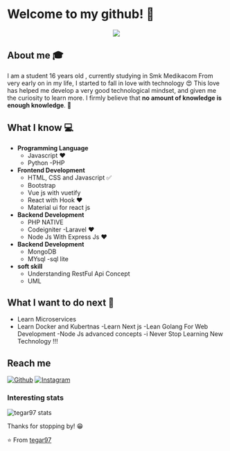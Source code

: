 # Welcome to my github! 👋

<div align="center">
	<img src="https://media.giphy.com/media/vFKqnCdLPNOKc/giphy.gif">
</div>

## About me :mortar_board:
I am a student 16 years old , currently studying in Smk Medikacom  From very early on in my life, I started to fall in love with technology 😍 This love has helped me develop a very good technological mindset, and given me the curiosity to learn more. I firmly believe that **no amount of knowledge is enough knowledge**. 🧠

## What I know :computer:
- **Programming Language**
	- Javascript  ❤️
	- Python
	-PHP
- **Frontend Development**
	- HTML, CSS and Javascript :white_check_mark:
	- Bootstrap 
   	- Vue js with vuetify 
	- React with Hook ❤️
	- Material ui for react js 
- **Backend Development**
	- PHP NATIVE
	- Codeigniter 
   	 -Laravel ❤️
	- Node Js With Express Js  ❤️
- **Backend Development**
	- MongoDB
	- MYsql
	-sql lite
- **soft skill**
	- Understanding RestFul Api Concept 
	- UML
	

	
  
  


## What I want to do next :thinking:
- Learn Microservices 
- Learn Docker and Kubertnas 
-Learn Next js
-Lean Golang For Web Development 
-Node Js advanced concepts 
-i Never Stop Learning New Technology !!! 

## Reach me 
[![Github](https://img.shields.io/github/followers/tegar97?label=Follow&style=social)](https://github.com/tegar97)
[![Instagram](https://img.shields.io/badge/-@tegar-akmal-red?style=flat-square&logo=instagram&logoColor=white&link=https://www.instagram.com/akmalmuhammadtegar/_/)](https://www.instagram.com/akmalmuhammadtegar_/)



### Interesting stats

![tegar97 stats](https://github-readme-stats.vercel.app/api?username=tegar97&show_icons=true)

Thanks for stopping by! 😁


⭐️ From [tegar97](https://github.com/tegar97)
